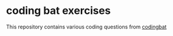 # coding bat exercises
This repository contains various coding questions from [codingbat](https://codingbat.com/python)